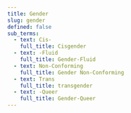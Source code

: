 ```yaml
---
title: Gender
slug: gender
defined: false
sub_terms:
  - text: Cis-
    full_title: Cisgender
  - text: -Fluid
    full_title: Gender-Fluid
  - text: Non-Conforming
    full_title: Gender Non-Conforming
  - text: Trans
    full_title: transgender
  - text: -Queer
    full_title: Gender-Queer
---
```

